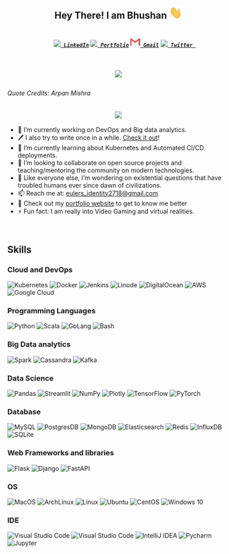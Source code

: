 <!-- README Intro -->
<h2 align='center'>Hey There! I am Bhushan <img src="https://raw.githubusercontent.com/ABSphreak/ABSphreak/master/gifs/Hi.gif" width="30px"></h2>

<h5 align="center">
  <code>
    <a href="https://www.linkedin.com/in/bhushanrane29/" title="LinkedIn Profile"><img width="22" src="https://github.com/zumrudu-anka/zumrudu-anka/blob/master/images/linkedin.svg"> LinkedIn</a></code>
  <code><a href="https://prakharrathi25.netlify.app/" title="Portfolio Website"><img width="22" src="https://www.svgrepo.com/show/33980/paperclip.svg"> Portfolio</a></code>
  <code><a href="eulersidentity2718@gmail.com" title="Gmail"><img width="22" src="https://github.com/C-mmon/C-mmon/blob/main/svg/gmail.svg"> Gmail</a></code>
  <code><a href="https://twitter.com/eulers_identiti" title="Twitter"><img width="22" src="https://upload.wikimedia.org/wikipedia/sco/9/9f/Twitter_bird_logo_2012.svg"> Twitter </a></code>
  
</h5>
<h1 align="center">
  <a href="">
    <img src="https://readme-typing-svg.herokuapp.com?lines=Born+too+late+to+explore+the+Earth%2C;born+too+early+to+explore+the+Galaxy%2C;+born+just+in+time+to+explore+Data.">
  </a>
</h1>

<h6> Quote Credits: Arpan Mishra </h6> 

<p align="center"><img src="https://profile-counter.glitch.me/drtinkerer/count.svg"/></p>

<!--
**prakharrathi25/prakharrathi25** is a ✨ _special_ ✨ repository because its `README.md` (this file) appears on your GitHub profile.

Here are some ideas to get you started:

- 💬 Ask me about the intersection of technology and finance
-->
- 🔭 I’m currently working on DevOps and Big data analytics.
- 🖊️ I also try to write once in a while. [Check it out](https://medium.com/@prakharrathi)!
- 🌱 I’m currently learning about Kubernetes and Automated CI/CD deployments. 
- 👯 I’m looking to collaborate on open source projects and teaching/mentoring the community on modern technologies.
- 🤔 Like everyone else, I’m wondering on existential questions that have troubled humans ever since dawn of civilizations.
- 📫 Reach me at: [eulers_identity2718@gmail.com](mailto:eulers_identity2718@gmail.com)
- 📧 Check out my [portfolio website](https://prakharrathi25.netlify.app/) to get to know me better
- ⚡ Fun fact: I am really into Video Gaming and virtual realities.

<br/>

## Skills


### Cloud and DevOps
<p float="left">
  <img alt="Kubernetes" src="https://img.shields.io/badge/kubernetes-326ce5.svg?&style=for-the-badge&logo=kubernetes&logoColor=white"/>
  <img alt="Docker" src="https://img.shields.io/badge/Docker-2CA5E0?style=for-the-badge&logo=docker&logoColor=white"/>
  <img alt="Jenkins" src="https://img.shields.io/badge/Jenkins-D24939?style=for-the-badge&logo=Jenkins&logoColor=white"/>
  <img alt="Linode" src="https://img.shields.io/badge/Linode-00A95C?style=for-the-badge&logo=Linode&logoColor=white"/>
  <img alt="DigitalOcean" src="https://img.shields.io/badge/Digital_Ocean-0080FF?style=for-the-badge&logo=DigitalOcean&logoColor=white"/>
  <img alt="AWS" src="https://img.shields.io/badge/Amazon_AWS-FF9900?style=for-the-badge&logo=amazonaws&logoColor=white"/>
  <img alt="Google Cloud" src="https://img.shields.io/badge/Google_Cloud-4285F4?style=for-the-badge&logo=google-cloud&logoColor=white"/>
</p>

### Programming Languages
<p float="left">
<img alt="Python" src="https://img.shields.io/badge/Python-FFD43B?style=for-the-badge&logo=python&logoColor=darkgreen" />
<img alt="Scala" src="https://img.shields.io/badge/Scala-DC322F?style=for-the-badge&logo=scala&logoColor=white"/>
<img alt="GoLang" src="https://img.shields.io/badge/Go-00ADD8?style=for-the-badge&logo=go&logoColor=white"/>
<img alt="Bash" src="https://img.shields.io/badge/GNU%20Bash-4EAA25?style=for-the-badge&logo=GNU%20Bash&logoColor=white"/>
</p>
          
        
### Big Data analytics
<p float="left">
<img alt="Spark" src="https://img.shields.io/badge/Apache_Spark-FFFFFF?style=for-the-badge&logo=apachespark&logoColor=#E35A16" />
<img alt="Cassandra" src="https://img.shields.io/badge/Cassandra-1287B1?style=for-the-badge&logo=apache%20cassandra&logoColor=white"/>
<img alt="Kafka" src="https://img.shields.io/badge/Apache_Kafka-231F20?style=for-the-badge&logo=apache-kafka&logoColor=white"/>
</p>
     
### Data Science

<p float="left">
  <img alt="Pandas" src="https://img.shields.io/badge/pandas-%23150458.svg?style=for-the-badge&logo=pandas&logoColor=white"/>
  <img alt="Streamlit" src="https://img.shields.io/badge/Streamlit-FF4B4B?style=for-the-badge&logo=Streamlit&logoColor=white"/>
  <img alt="NumPy" src="https://img.shields.io/badge/numpy-%23013243.svg?style=for-the-badge&logo=numpy&logoColor=white"/>
  <img alt="Plotly" src="https://img.shields.io/badge/Plotly-239120?style=for-the-badge&logo=plotly&logoColor=white"/>
  <img alt="TensorFlow" src="https://img.shields.io/badge/TensorFlow-%23FF6F00.svg?style=for-the-badge&logo=TensorFlow&logoColor=white" />
  <img alt="PyTorch" src="https://img.shields.io/badge/PyTorch-%23EE4C2C.svg?style=for-the-badge&logo=PyTorch&logoColor=white" />
</p>


### Database
<p float="left">
<img alt="MySQL" src="https://img.shields.io/badge/MySQL-00000F?style=for-the-badge&logo=mysql&logoColor=white"/>
<img alt="PostgresDB" src="https://img.shields.io/badge/PostgreSQL-316192?style=for-the-badge&logo=postgresql&logoColor=white"/>
<img alt="MongoDB" src="https://img.shields.io/badge/MongoDB-%234ea94b.svg?style=for-the-badge&logo=mongodb&logoColor=white"/>
<img alt="Elasticsearch" src="https://img.shields.io/badge/Elastic_Search-005571?style=for-the-badge&logo=elasticsearch&logoColor=white"/>
<img alt="Redis" src="https://img.shields.io/badge/redis-%23DD0031.svg?&style=for-the-badge&logo=redis&logoColor=white"/>
<img alt="InfluxDB" src="https://img.shields.io/badge/InfluxDB-22ADF6?style=for-the-badge&logo=InfluxDB&logoColor=white"/>
<img alt="SQLite" src ="https://img.shields.io/badge/sqlite-%2307405e.svg?style=for-the-badge&logo=sqlite&logoColor=white"/>
</p>

### Web Frameworks and libraries
<p float="left">
  <img alt="Flask" src="https://img.shields.io/badge/flask-%23000.svg?style=for-the-badge&logo=flask&logoColor=white"/>
  <img alt="Django" src="https://img.shields.io/badge/django-%23092E20.svg?style=for-the-badge&logo=django&logoColor=white"/>
  <img alt="FastAPI" src="https://img.shields.io/badge/fastapi-109989?style=for-the-badge&logo=FASTAPI&logoColor=white"/>
</p>

  
### OS
<p float="left">
<img alt="MacOS" src="https://img.shields.io/badge/mac%20os-000000?style=for-the-badge&logo=apple&logoColor=white"/>
<img alt="ArchLinux" src="https://img.shields.io/badge/Arch_Linux-1793D1?style=for-the-badge&logo=arch-linux&logoColor=white"/>
<img alt="Linux" src="https://img.shields.io/badge/Linux-FCC624?style=for-the-badge&logo=linux&logoColor=black"/>
<img alt="Ubuntu" src="https://img.shields.io/badge/Ubuntu-E95420?style=for-the-badge&logo=ubuntu&logoColor=white"/>
<img alt="CentOS" src="https://img.shields.io/badge/Cent%20OS-262577?style=for-the-badge&logo=CentOS&logoColor=white"/>
<img alt="Windows 10" src="https://img.shields.io/badge/Windows-0078D6?style=for-the-badge&logo=windows&logoColor=white" />
</p>


### IDE
<p float="left">
  <img alt="Visual Studio Code" src="https://img.shields.io/badge/VIM-%2311AB00.svg?style=for-the-badge&logo=vim&logoColor=white"/>
  <img alt="Visual Studio Code" src="https://img.shields.io/badge/VisualStudioCode-0078d7.svg?style=for-the-badge&logo=visual-studio-code&logoColor=white"/>
  <img alt="IntelliJ IDEA" src="https://img.shields.io/badge/IntelliJIDEA-000000.svg?style=for-the-badge&logo=intellij-idea&logoColor=white"/>
  <img alt="Pycharm" src="https://img.shields.io/badge/pycharm-143?style=for-the-badge&logo=pycharm&logoColor=black&color=black&labelColor=green"/>
  <img alt="Jupyter" src="https://img.shields.io/badge/Jupyter-F37626.svg?&style=for-the-badge&logo=Jupyter&logoColor=white"/>
</p>


 
